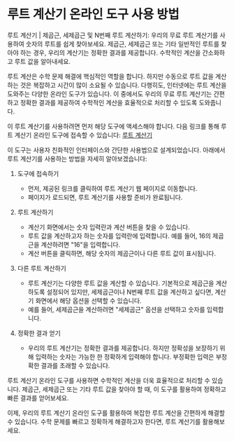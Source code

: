 루트 계산기 온라인 도구 사용 방법
===================

루트 계산기 | 제곱근, 세제곱근 및 N번째 루트 계산하기: 우리의 무료 루트 계산기를 사용하여 숫자의 루트를 쉽게 찾아보세요. 제곱근, 세제곱근 또는 기타 일반적인 루트를 찾아야 하는 경우, 우리의 계산기는 정확한 결과를 제공합니다. 수학적인 계산을 간소화하고 루트 값을 알아내세요.

루트 계산은 수학 문제 해결에 핵심적인 역할을 합니다. 하지만 수동으로 루트 값을 계산하는 것은 복잡하고 시간이 많이 소요될 수 있습니다. 다행히도, 인터넷에는 루트 계산을 도와주는 다양한 온라인 도구가 있습니다. 이 중에서도 우리의 무료 루트 계산기는 간편하고 정확한 결과를 제공하여 수학적인 계산을 효율적으로 처리할 수 있도록 도와줍니다.

이 루트 계산기를 사용하려면 먼저 해당 도구에 액세스해야 합니다. 다음 링크를 통해 루트 계산기 온라인 도구에 접속할 수 있습니다: [루트 계산기](https://www.onlinecalculatorsfree.com/ko/math/root-calculator.html)

이 도구는 사용자 친화적인 인터페이스와 간단한 사용법으로 설계되었습니다. 아래에서 루트 계산기를 사용하는 방법을 자세히 알아보겠습니다:

1. 도구에 접속하기
    
    
    - 먼저, 제공된 링크를 클릭하여 루트 계산기 웹 페이지로 이동합니다.
    - 페이지가 로드되면, 루트 계산기를 사용할 준비가 완료됩니다.
2. 루트 계산하기
    
    
    - 계산기 화면에서는 숫자 입력란과 계산 버튼을 찾을 수 있습니다.
    - 루트 값을 계산하고자 하는 숫자를 입력란에 입력합니다. 예를 들어, 16의 제곱근을 계산하려면 "16"을 입력합니다.
    - 계산 버튼을 클릭하면, 해당 숫자의 제곱근이나 다른 루트 값이 표시됩니다.
3. 다른 루트 계산하기
    
    
    - 루트 계산기는 다양한 루트 값을 계산할 수 있습니다. 기본적으로 제곱근을 계산하도록 설정되어 있지만, 세제곱근이나 N번째 루트 값을 계산하고 싶다면, 계산기 화면에서 해당 옵션을 선택할 수 있습니다.
    - 예를 들어, 세제곱근을 계산하려면 "세제곱근" 옵션을 선택하고 숫자를 입력합니다.
4. 정확한 결과 얻기
    
    
    - 우리의 루트 계산기는 정확한 결과를 제공합니다. 하지만 정확성을 보장하기 위해 입력하는 숫자는 가능한 한 정확하게 입력해야 합니다. 부정확한 입력은 부정확한 결과를 초래할 수 있습니다.

루트 계산기 온라인 도구를 사용하면 수학적인 계산을 더욱 효율적으로 처리할 수 있습니다. 제곱근, 세제곱근 또는 기타 루트 값을 찾아야 할 때, 이 도구를 활용하여 정확하고 빠른 결과를 얻어보세요.

이제, 우리의 루트 계산기 온라인 도구를 활용하여 복잡한 루트 계산을 간편하게 해결할 수 있습니다. 수학 문제를 빠르고 정확하게 해결하고자 한다면, 루트 계산기를 활용해보세요.
